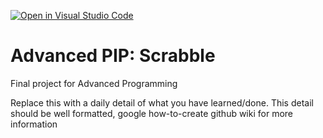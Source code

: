 [![Open in Visual Studio Code](https://classroom.github.com/assets/open-in-vscode-c66648af7eb3fe8bc4f294546bfd86ef473780cde1dea487d3c4ff354943c9ae.svg)](https://classroom.github.com/online_ide?assignment_repo_id=8472554&assignment_repo_type=AssignmentRepo)
# Advanced PIP: Scrabble
Final project for Advanced Programming

Replace this with a daily detail of what you have learned/done.
This detail should be well formatted, google how-to-create github wiki for more information
